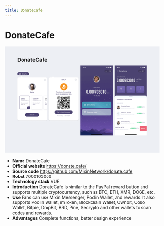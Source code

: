 ```yaml
---
title: DonateCafe
---
```


# DonateCafe

![DonateCafe](./donate-cafe.png)

- **Name** DonateCafe
- **Official website** https://donate.cafe/
- **Source code** https://github.com/MixinNetwork/donate.cafe
- **Robot** 7000103066
- **Technology stack** VUE
- **Introduction** DonateCafe is similar to the PayPal reward button and supports multiple cryptocurrency, such as BTC, ETH, XMR, DOGE, etc.
- **Use** Fans can use Mixin Messenger, Poolin Wallet, and rewards. It also supports Poolin Wallet, imToken, Blockchain Wallet, Ownbit, Cobo Wallet, Bitpie, DropBit, BRD, Pine, Secrypto and other wallets to scan codes and rewards.
- **Advantages** Complete functions, better design experience

